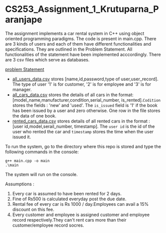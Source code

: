 # CS253_Assignment_1_Krutuparna_Paranjape

The assignment implements a car rental system in C++ using object oriented programming paradigms. The code is present in main.cpp. There are 3 kinds of users and each of them have different functionalities and specifications. They are outlined in the Problem Statement. All functionalities of the statement have been implemented acccordingly. There are 3 csv files which serve as databases.

[problem Statement](https://github.com/Rutuparn9/CS253_Assignment_1_Krutuparna_Paranjape/blob/main/Problem_Statement.pdf)


- [all_users_data.csv](https://github.com/Rutuparn9/CS253_Assignment_1_Krutuparna_Paranjape/blob/main/all_users_data.csv) stores [name,id,password,type of user,user_record]. The type of user '1' is for customer, '2' is for employee and '3' is for manager. 
- [all_cars_data.csv](https://github.com/Rutuparn9/CS253_Assignment_1_Krutuparna_Paranjape/blob/main/all_cars_data.csv) stores the details of all cars in the format: [model_name,manufacturer,condition,serial_number, is_rented].```Codition``` stores the fields : 'new' and 'used'. The ```is_issued``` field is '1' if the book has been issued by a user and zero otherwise. One row in the file stores the data of one book.
- [rented_cars_data.csv](https://github.com/Rutuparn9/CS253_Assignment_1_Krutuparna_Paranjape/blob/main/rented_cars_data.csv) stores details of all rented cars in the format :  [user id,model,serail_number, timestamp]. The ```user id``` is the id of the user who rented the car and ```timestamp``` stores the time when the user issued it.

To run the system, go to the directory where this repo is stored and type the following commands in the console:
```
g++ main.cpp -o main
.\main
```
The system will run on the console. 

Assumptions : 
1) Every car is assumed to have been rented for 2 days.
2) Fine of Rs500 is calculated everyday post the due date.
3) Rental fee of every car is Rs 1000 / day.Employees can avail a 15% discount on this fee.
4) Every customer and employee is assigned customer and employee record respectively.They can't rent cars more than their customer/employee record socres.

